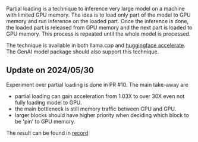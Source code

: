 Partial loading is a technique to inference very large model on a machine with limited GPU memory. The idea is to load only part of the model to GPU memory and run inference on the loaded part. Once the inference is done, the loaded part is released from GPU memory and the next part is loaded to GPU memory. This process is repeated until the whole model is processed.

The technique is available in both llama.cpp and [huggingface accelerate](https://huggingface.co/blog/accelerate-large-models). The GenAI model package should also support this technique.

## Update on 2024/05/30
Experiment over partial loading is done in PR #10. The main take-away are
- partial loading can gain acceleration from 1.03X to over 30X even not fully loading model to GPU.
- the main bottleneck is still memory traffic between CPU and GPU.
- larger blocks should have higher priority when deciding which block to be 'pin' to GPU memory.

The result can be found in [record](../record.md)

